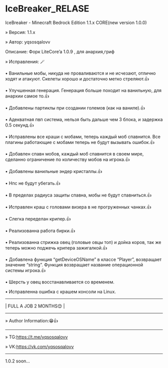 # IceBreaker_RELASE

IceBreaker - Minecraft Bedrock Edition 1.1.x CORE(new version 1.0.0)

» Версия: 1.1.x

» Автор: yqsosqalovv

Описание: Форк LiteCore’a 1.0.9 , для анархия,гриф

» Исправления: 🪄

• Ванильные мобы, никуда не проваливаются и не исчезают, отлично ходят и атакуют. Скелеты хорошо и достаточно метко стреляют.👍

• Улучшенная генерация. Генерация больше походит на ванильную, для анархии самое то.👍

• Добавлены партиклы при создании големов (как на ваниле).👍

• Адекватная пвп система, нельзя быть дальше чем 3 блока, и задержка 0.5 секунд.👍

• Исправлены все краши с мобами, теперь каждый моб спавнится. Все плагины работающие с мобами теперь не будут вызывать ошибок.👍

• Добавлен спавн мобов, каждый моб спавнится в своем мире, сделанно ограничение по количеству мобов на игрока.👍

• Добавлены ванильные эндер кристаллы.👍

• Нпс не будут убегать.👍

• В пределах радиуса защиты спавна, мобы не будут спавниться.👍

• Исправлен краш с головами визера в не прогруженных чанках.👍

• Слегка переделан крипер.👍

• Реализованна работа бирки.👍

• Реализованна стрижка овец (головые овцы топ) и дойка коров, так же теперь можно поджечь крипера зажигалкой.👍

• Добавлена функция “getDeviceOSName” в классе “Player”, возвращает значение “string”. Функция возвращает название операционной системы игрока.👍

• Шерсть у овец восстанавливается со временем.

• Исправленна ошибка с крашем консоли на Linux.
___________________

| FULL A JOB 2 MONTHS😊 |

___________________

» Author Information:😁👍

________________________________

» TG:https://t.me/yqsosqalovv

» VK:https://vk.com/yqsosqalovv

________________________________

1.0.2 soon...
